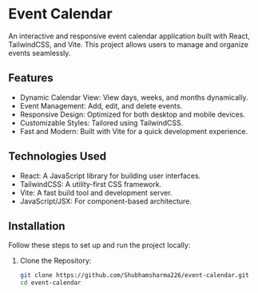 # Event Calendar

An interactive and responsive event calendar application built with React, TailwindCSS, and Vite. This project allows users to manage and organize events seamlessly.

## Features

- Dynamic Calendar View: View days, weeks, and months dynamically.
- Event Management: Add, edit, and delete events.
- Responsive Design: Optimized for both desktop and mobile devices.
- Customizable Styles: Tailored using TailwindCSS.
- Fast and Modern: Built with Vite for a quick development experience.

## Technologies Used

- React: A JavaScript library for building user interfaces.
- TailwindCSS: A utility-first CSS framework.
- Vite: A fast build tool and development server.
- JavaScript/JSX: For component-based architecture.

## Installation

Follow these steps to set up and run the project locally:

1. Clone the Repository:
   ```bash
   git clone https://github.com/Shubhamsharma226/event-calendar.git
   cd event-calendar
